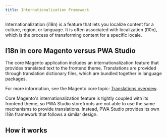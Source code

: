 ```yaml
---
title: Internationalization Framework
---
```


Internationalization (i18n) is a feature that lets you localize content for a culture, region, or language.
It is often associated with localization (l10n), which is the process of transforming content for a specific locale.

## I18n in core Magento versus PWA Studio

The core Magento application includes an internationalization feature that provides translated text to the frontend theme.
Translations are provided through translation dictionary files, which are bundled together in language packages.

For more information, see the Magento core topic: [Translations overview][].

Core Magento's internationalization feature is tightly coupled with its frontend theme, so
PWA Studio storefronts are not able to use the same mechanisms to provide translations.
Instead, PWA Studio provides its own I18n framework that follows a similar design.

## How it works



[translations overview]: https://devdocs.magento.com/guides/v2.4/frontend-dev-guide/translations/xlate.html#m2devgde-xlate-languagepack